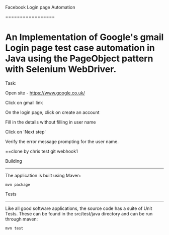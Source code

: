 Facebook Login page Automation

=================

An Implementation of Google's gmail Login page test case automation in Java using the PageObject pattern with Selenium WebDriver.
===============

Task:

Open site - https://www.google.co.uk/

Click on gmail link

On the login page, click on create an account

Fill in the details without filling in user name

Click on 'Next step'

Verify the error message prompting for the user name.

==clone by chris test git webhook1




Building

--------

The application is built using Maven:


`mvn package`




Tests

-----

Like all good software applications, the source code has a suite of Unit Tests. These can be found in the src/test/java directory 
and can be run through maven:


`mvn test`
